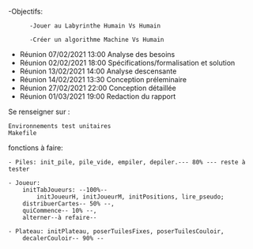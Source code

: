 -Objectifs: 

          -Jouer au Labyrinthe Humain Vs Humain

          -Créer un algorithme Machine Vs Humain

-  Réunion 07/02/2021 13:00  Analyse des besoins
-  Réunion 02/02/2021 18:00  Spécifications/formalisation et solution
-  Réunion 13/02/2021 14:00  Analyse descensante 
-  Réunion 14/02/2021 13:30  Conception préleminaire
-  Réunion 27/02/2021 22:00  Conception détaillée
-  Réunion 01/03/2021 19:00  Redaction du rapport 

Se renseigner sur :

    Environnements test unitaires  
    Makefile 
    



fonctions à faire:

    - Piles: init_pile, pile_vide, empiler, depiler.--- 80% --- reste à tester

    - Joueur: 
        initTabJoueurs: --100%--
            initJoueurH, initJoueurM, initPositions, lire_pseudo;                          
        distribuerCartes-- 50% --, 
        quiCommence-- 10% --, 
        alterner--à refaire--

    - Plateau: initPlateau, poserTuilesFixes, poserTuilesCouloir, 
        decalerCouloir-- 90% --



